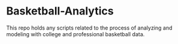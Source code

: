 # Basketball-Analytics

This repo holds any scripts related to the process of analyzing and modeling with college and professional basketball data. 
